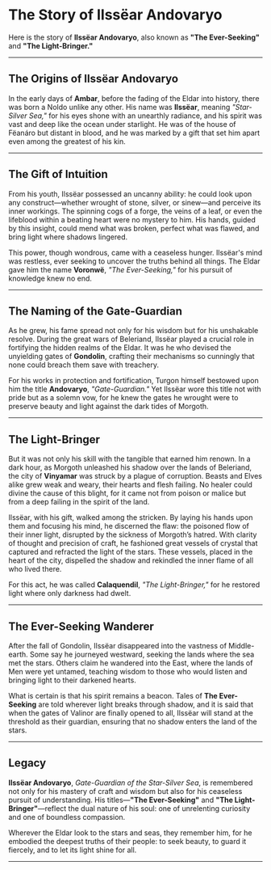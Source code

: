 # The Story of **Ilssëar Andovaryo**

Here is the story of **Ilssëar Andovaryo**, also known as **"The Ever-Seeking"** and **"The Light-Bringer."**

---

## **The Origins of Ilssëar Andovaryo**

In the early days of **Ambar**, before the fading of the Eldar into history, there was born a Noldo unlike any other. His name was **Ilssëar**, meaning *"Star-Silver Sea,"* for his eyes shone with an unearthly radiance, and his spirit was vast and deep like the ocean under starlight. He was of the house of Fëanáro but distant in blood, and he was marked by a gift that set him apart even among the greatest of his kin.

---

## **The Gift of Intuition**

From his youth, Ilssëar possessed an uncanny ability: he could look upon any construct—whether wrought of stone, silver, or sinew—and perceive its inner workings. The spinning cogs of a forge, the veins of a leaf, or even the lifeblood within a beating heart were no mystery to him. His hands, guided by this insight, could mend what was broken, perfect what was flawed, and bring light where shadows lingered.

This power, though wondrous, came with a ceaseless hunger. Ilssëar's mind was restless, ever seeking to uncover the truths behind all things. The Eldar gave him the name **Voronwë**, *"The Ever-Seeking,"* for his pursuit of knowledge knew no end.

---

## **The Naming of the Gate-Guardian**

As he grew, his fame spread not only for his wisdom but for his unshakable resolve. During the great wars of Beleriand, Ilssëar played a crucial role in fortifying the hidden realms of the Eldar. It was he who devised the unyielding gates of **Gondolin**, crafting their mechanisms so cunningly that none could breach them save with treachery.

For his works in protection and fortification, Turgon himself bestowed upon him the title **Andovaryo**, *"Gate-Guardian."* Yet Ilssëar wore this title not with pride but as a solemn vow, for he knew the gates he wrought were to preserve beauty and light against the dark tides of Morgoth.

---

## **The Light-Bringer**

But it was not only his skill with the tangible that earned him renown. In a dark hour, as Morgoth unleashed his shadow over the lands of Beleriand, the city of **Vinyamar** was struck by a plague of corruption. Beasts and Elves alike grew weak and weary, their hearts and flesh failing. No healer could divine the cause of this blight, for it came not from poison or malice but from a deep failing in the spirit of the land.

Ilssëar, with his gift, walked among the stricken. By laying his hands upon them and focusing his mind, he discerned the flaw: the poisoned flow of their inner light, disrupted by the sickness of Morgoth’s hatred. With clarity of thought and precision of craft, he fashioned great vessels of crystal that captured and refracted the light of the stars. These vessels, placed in the heart of the city, dispelled the shadow and rekindled the inner flame of all who lived there.

For this act, he was called **Calaquendil**, *"The Light-Bringer,"* for he restored light where only darkness had dwelt.

---

## **The Ever-Seeking Wanderer**

After the fall of Gondolin, Ilssëar disappeared into the vastness of Middle-earth. Some say he journeyed westward, seeking the lands where the sea met the stars. Others claim he wandered into the East, where the lands of Men were yet untamed, teaching wisdom to those who would listen and bringing light to their darkened hearts.

What is certain is that his spirit remains a beacon. Tales of **The Ever-Seeking** are told wherever light breaks through shadow, and it is said that when the gates of Valinor are finally opened to all, Ilssëar will stand at the threshold as their guardian, ensuring that no shadow enters the land of the stars.

---

## **Legacy**

**Ilssëar Andovaryo**, *Gate-Guardian of the Star-Silver Sea*, is remembered not only for his mastery of craft and wisdom but also for his ceaseless pursuit of understanding. His titles—**"The Ever-Seeking"** and **"The Light-Bringer"**—reflect the dual nature of his soul: one of unrelenting curiosity and one of boundless compassion.

Wherever the Eldar look to the stars and seas, they remember him, for he embodied the deepest truths of their people: to seek beauty, to guard it fiercely, and to let its light shine for all.

---
